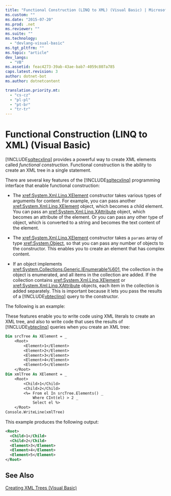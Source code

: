 ```yaml
---
title: "Functional Construction (LINQ to XML) (Visual Basic) | Microsoft Docs"
ms.custom: ""
ms.date: "2015-07-20"
ms.prod: .net
ms.reviewer: ""
ms.suite: ""
ms.technology: 
  - "devlang-visual-basic"
ms.tgt_pltfrm: ""
ms.topic: "article"
dev_langs: 
  - "VB"
ms.assetid: feac4273-39ab-43ae-bab7-4059c807a785
caps.latest.revision: 3
author: dotnet-bot
ms.author: dotnetcontent

translation.priority.mt: 
  - "cs-cz"
  - "pl-pl"
  - "pt-br"
  - "tr-tr"
---
```

# Functional Construction (LINQ to XML) (Visual Basic)
[!INCLUDE[sqltecxlinq](../../../../csharp/programming-guide/concepts/linq/includes/sqltecxlinq_md.md)] provides a powerful way to create XML elements called *functional construction*. Functional construction is the ability to create an XML tree in a single statement.  
  
 There are several key features of the [!INCLUDE[sqltecxlinq](../../../../csharp/programming-guide/concepts/linq/includes/sqltecxlinq_md.md)] programming interface that enable functional construction:  
  
-   The <xref:System.Xml.Linq.XElement> constructor takes various types of arguments for content. For example, you can pass another <xref:System.Xml.Linq.XElement> object, which becomes a child element. You can pass an <xref:System.Xml.Linq.XAttribute> object, which becomes an attribute of the element. Or you can pass any other type of object, which is converted to a string and becomes the text content of the element.  
  
-   The <xref:System.Xml.Linq.XElement> constructor takes a `params` array of type <xref:System.Object>, so that you can pass any number of objects to the constructor. This enables you to create an element that has complex content.  
  
-   If an object implements <xref:System.Collections.Generic.IEnumerable%601>, the collection in the object is enumerated, and all items in the collection are added. If the collection contains <xref:System.Xml.Linq.XElement> or <xref:System.Xml.Linq.XAttribute> objects, each item in the collection is added separately. This is important because it lets you pass the results of a [!INCLUDE[vbteclinq](../../../../csharp/includes/vbteclinq_md.md)] query to the constructor.  
  
 The following is an example:  
  
 These features enable you to write code using XML literals to create an XML tree, and also to write code that uses the results of [!INCLUDE[vbteclinq](../../../../csharp/includes/vbteclinq_md.md)] queries when you create an XML tree:  
  
```vb  
Dim srcTree As XElement = _  
    <Root>  
        <Element>1</Element>  
        <Element>2</Element>  
        <Element>3</Element>  
        <Element>4</Element>  
        <Element>5</Element>  
    </Root>  
Dim xmlTree As XElement = _  
    <Root>  
        <Child>1</Child>  
        <Child>2</Child>  
        <%= From el In srcTree.Elements() _  
            Where CInt(el) > 2 _  
            Select el %>  
    </Root>  
Console.WriteLine(xmlTree)  
```  
  
 This example produces the following output:  
  
```xml  
<Root>  
  <Child>1</Child>  
  <Child>2</Child>  
  <Element>3</Element>  
  <Element>4</Element>  
  <Element>5</Element>  
</Root>  
```  
  
## See Also  
 [Creating XML Trees (Visual Basic)](../../../../visual-basic/programming-guide/concepts/linq/creating-xml-trees.md)